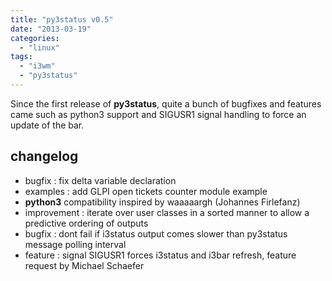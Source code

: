 ```yaml
---
title: "py3status v0.5"
date: "2013-03-19"
categories: 
  - "linux"
tags: 
  - "i3wm"
  - "py3status"
---
```


Since the first release of **py3status**, quite a bunch of bugfixes and features came such as python3 support and SIGUSR1 signal handling to force an update of the bar.

## changelog

- bugfix : fix delta variable declaration
- examples : add GLPI open tickets counter module example
- **python3** compatibility inspired by waaaaargh (Johannes Firlefanz)
- improvement : iterate over user classes in a sorted manner to allow a predictive ordering of outputs
- bugfix : dont fail if i3status output comes slower than py3status message polling interval
- feature : signal SIGUSR1 forces i3status and i3bar refresh, feature request by Michael Schaefer
